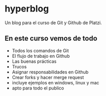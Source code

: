 # hyperblog
Un blog para el curso de Git y Github de Platzi.

## En este curso vemos de todo
* Todos los comandos de Git
* El flujo de trabajo en Github
* Las buenas prácticas
* Trucos
* Asignar responsabilidades en Github
* Crear forks y hacer merge request
* incluye ejemplos en windows, linux y mac
* apto para todo el publico